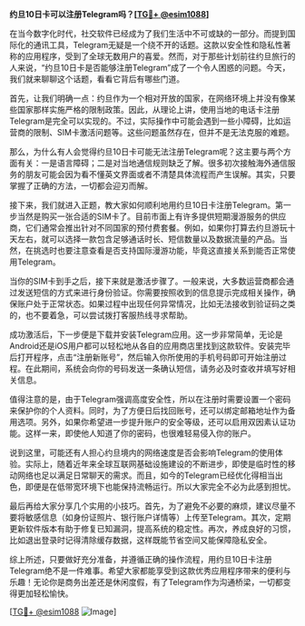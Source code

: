 **约旦10日卡可以注册Telegram吗？[[TG💪+ @esim1088](https://t.me/s/esim1088)]**

在当今数字化时代，社交软件已经成为了我们生活中不可或缺的一部分。而提到国际化的通讯工具，Telegram无疑是一个绕不开的话题。这款以安全性和隐私性著称的应用程序，受到了全球无数用户的喜爱。然而，对于那些计划前往约旦旅行的人来说，“约旦10日卡是否能够注册Telegram”成了一个令人困惑的问题。今天，我们就来聊聊这个话题，看看它背后有哪些门道。

首先，让我们明确一点：约旦作为一个相对开放的国家，在网络环境上并没有像某些国家那样实施严格的限制政策。因此，从理论上讲，使用当地的电话卡注册Telegram是完全可以实现的。不过，实际操作中可能会遇到一些小障碍，比如运营商的限制、SIM卡激活问题等。这些问题虽然存在，但并不是无法克服的难题。

那么，为什么有人会觉得约旦10日卡可能无法注册Telegram呢？这主要与两个方面有关：一是语言障碍；二是对当地通信规则缺乏了解。很多初次接触海外通信服务的朋友可能会因为看不懂英文界面或者不清楚具体流程而产生误解。其实，只要掌握了正确的方法，一切都会迎刃而解。

接下来，我们就进入正题，教大家如何顺利地用约旦10日卡注册Telegram。第一步当然是购买一张合适的SIM卡了。目前市面上有许多提供短期漫游服务的供应商，它们通常会推出针对不同国家的预付费套餐。例如，如果你打算去约旦游玩十天左右，就可以选择一款包含足够通话时长、短信数量以及数据流量的产品。当然，在挑选时也要注意查看是否支持国际漫游功能，毕竟这直接关系到能否正常使用Telegram。

当你的SIM卡到手之后，接下来就是激活步骤了。一般来说，大多数运营商都会通过发送短信的方式来进行身份验证。你需要按照收到的信息提示完成相关操作，确保账户处于正常状态。如果过程中出现任何异常情况，比如无法接收到验证码之类的，也不要着急，可以尝试拨打客服热线寻求帮助。

成功激活后，下一步便是下载并安装Telegram应用。这一步非常简单，无论是Android还是iOS用户都可以轻松地从各自的应用商店里找到这款软件。安装完毕后打开程序，点击“注册新账号”，然后输入你所使用的手机号码即可开始注册过程。在此期间，系统会向你的号码发送一条确认短信，请务必及时查收并填写好相关信息。

值得注意的是，由于Telegram强调高度安全性，所以在注册时需要设置一个密码来保护你的个人资料。同时，为了方便日后找回账号，还可以绑定邮箱地址作为备用选项。另外，如果你希望进一步提升账户的安全等级，还可以启用双因素认证功能。这样一来，即使他人知道了你的密码，也很难轻易侵入你的账户。

说到这里，可能还有人担心约旦境内的网络速度是否会影响Telegram的使用体验。实际上，随着近年来全球互联网基础设施建设的不断进步，即使是临时性的移动网络也足以满足日常聊天的需求。而且，如今的Telegram已经优化得相当出色，即便是在低带宽环境下也能保持流畅运行。所以大家完全不必为此感到担忧。

最后再给大家分享几个实用的小技巧。首先，为了避免不必要的麻烦，建议尽量不要将敏感信息（如身份证照片、银行账户详情等）上传至Telegram。其次，定期更新软件版本有助于修复已知漏洞，提高系统的稳定性。再次，养成良好的习惯，比如退出登录时记得清除缓存数据，这样既能节省空间又能保障隐私安全。

综上所述，只要做好充分准备，并遵循正确的操作流程，用约旦10日卡注册Telegram绝不是一件难事。希望大家都能享受到这款优秀应用程序带来的便利与乐趣！无论你是商务出差还是休闲度假，有了Telegram作为沟通桥梁，一切都变得更加轻松愉快。

[[TG💪+ @esim1088](https://t.me/s/esim1088) ![Image](https://i.postimg.cc/4NQfJmqS/Snipaste-2025-05-13-00-14-12.png)]